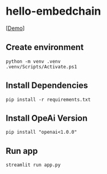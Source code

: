 # hello-embedchain
[[Demo](https://bistec-chat.streamlit.app/)]

## Create environment
```shell
python -m venv .venv
.venv/Scripts/Activate.ps1  
```

## Install Dependencies
```shell
pip install -r requirements.txt
```

## Install OpeAi Version
```shell
pip install "openai<1.0.0"
```

## Run app
```bash
streamlit run app.py
```
